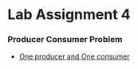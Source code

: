 # Lab Assignment 4

### Producer Consumer Problem
- [One producer and One consumer](producer_consumer_1_1.c)